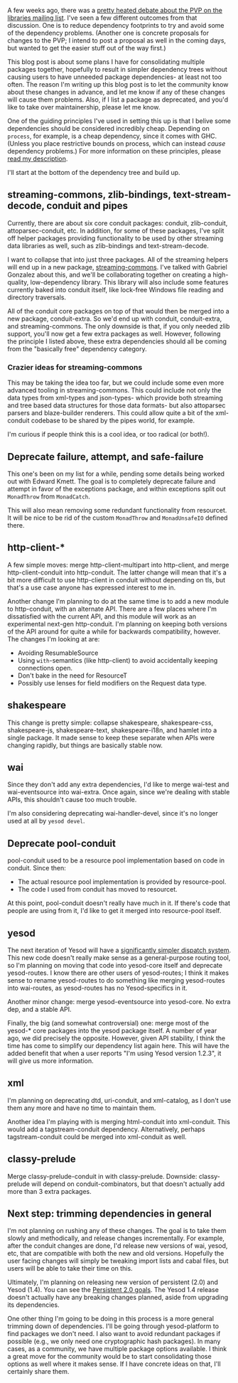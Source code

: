 A few weeks ago, there was a [pretty heated debate about the PVP on the
libraries mailing
list](http://www.haskell.org/pipermail/libraries/2014-February/022114.html).
I've seen a few different outcomes from that discussion. One is to reduce
dependency footprints to try and avoid some of the dependency problems.
(Another one is concrete proposals for changes to the PVP; I intend to post a
proposal as well in the coming days, but wanted to get the easier stuff out of
the way first.)

This blog post is about some plans I have for consolidating multiple packages
together, hopefully to result in simpler dependency trees without causing users
to have unneeded package dependencies- at least not too often. The reason I'm
writing up this blog post is to let the community know about these changes in
advance, and let me know if any of these changes will cause them problems.
Also, if I list a package as deprecated, and you'd like to take over
maintainership, please let me know.

One of the guiding principles I've used in setting this up is that I belive
some dependencies should be considered incredibly cheap. Depending on
`process`, for example, is a cheap dependency, since it comes with GHC. (Unless
you place restrictive bounds on process, which can instead *cause* dependency
problems.) For more information on these principles, please [read my
description](https://github.com/fpco/streaming-commons#dependencies).

I'll start at the bottom of the dependency tree and build up.

## streaming-commons, zlib-bindings, text-stream-decode, conduit and pipes

Currently, there are about six core conduit packages: conduit, zlib-conduit,
attoparsec-conduit, etc. In addition, for some of these packages, I've split
off helper packages providing functionality to be used by other streaming data
libraries as well, such as zlib-bindings and text-stream-decode.

I want to collapse that into just three packages. All of the streaming helpers
will end up in a new package,
[streaming-commons](https://github.com/fpco/streaming-commons). I've talked
with Gabriel Gonzalez about this, and we'll be collaborating together on
creating a high-quality, low-dependency library. This library will also include
some features currently baked into conduit itself, like lock-free Windows file
reading and directory traversals.

All of the conduit core packages on top of that would then be merged into a new
package, conduit-extra. So we'd end up with conduit, conduit-extra, and
streaming-commons. The only downside is that, if you only needed zlib support,
you'll now get a few extra packages as well. However, following the principle I
listed above, these extra dependencies should all be coming from the "basically
free" dependency category.

### Crazier ideas for streaming-commons

This may be taking the idea too far, but we could include some even more
advanced tooling in streaming-commons. This could include not only the data
types from xml-types and json-types- which provide both streaming and tree
based data structures for those data formats- but also attoparsec parsers and
blaze-builder renderers. This could allow quite a bit of the xml-conduit
codebase to be shared by the pipes world, for example.

I'm curious if people think this is a cool idea, or too radical (or both!).

## Deprecate failure, attempt, and safe-failure

This one's been on my list for a while, pending some details being worked out
with Edward Kmett. The goal is to completely deprecate failure and attempt in
favor of the exceptions package, and within exceptions split out `MonadThrow`
from `MonadCatch`.

This will also mean removing some redundant functionality from resourcet. It
will be nice to be rid of the custom `MonadThrow` and `MonadUnsafeIO` defined
there.

## http-client-\*

A few simple moves: merge http-client-multipart into http-client, and merge
http-client-conduit into http-conduit. The latter change will mean that it's a
bit more difficult to use http-client in conduit without depending on tls, but
that's a use case anyone has expressed interest to me in.

Another change I'm planning to do at the same time is to add a new module to
http-conduit, with an alternate API. There are a few places where I'm
dissatisfied with the current API, and this module will work as an experimental
next-gen http-conduit. I'm planning on keeping both versions of the API around
for quite a while for backwards compatibility, however. The changes I'm looking
at are:

* Avoiding ResumableSource
* Using `with`-semantics (like http-client) to avoid accidentally keeping connections open.
* Don't bake in the need for ResourceT
* Possibly use lenses for field modifiers on the Request data type.

## shakespeare

This change is pretty simple: collapse shakespeare, shakespeare-css,
shakespeare-js, shakespeare-text, shakespeare-i18n, and hamlet into a single
package. It made sense to keep these separate when APIs were changing rapidly,
but things are basically stable now.

## wai

Since they don't add any extra dependencies, I'd like to merge wai-test and
wai-eventsource into wai-extra. Once again, since we're dealing with stable
APIs, this shouldn't cause too much trouble.

I'm also considering deprecating wai-handler-devel, since it's no longer used
at all by `yesod devel`.

## Deprecate pool-conduit

pool-conduit used to be a resource pool implementation based on code in conduit. Since then:

* The actual resource pool implementation is provided by resource-pool.
* The code I used from conduit has moved to resourcet.

At this point, pool-conduit doesn't really have much in it. If there's code
that people are using from it, I'd like to get it merged into resource-pool
itself.

## yesod

The next iteration of Yesod will have a [significantly simpler dispatch
system](https://groups.google.com/d/msg/yesodweb/F4Lh9NDg_9w/NzjVODJgQxQJ).
This new code doesn't really make sense as a general-purpose routing tool, so
I'm planning on moving that code into yesod-core itself and deprecate
yesod-routes. I know there are other users of yesod-routes; I think it makes
sense to rename yesod-routes to do something like merging yesod-routes into
wai-routes, as yesod-routes has no Yesod-specifics in it.

Another minor change: merge yesod-eventsource into yesod-core. No extra dep,
and a stable API.

Finally, the big (and somewhat controversial) one: merge most of the yesod-\*
core packages into the yesod package itself. A number of year ago, we did
precisely the opposite. However, given API stability, I think the time has come
to simplify our dependency list again here. This will have the added benefit
that when a user reports "I'm using Yesod version 1.2.3", it will give us more
information.

## xml

I'm planning on deprecating dtd, uri-conduit, and xml-catalog, as I don't use
them any more and have no time to maintain them.

Another idea I'm playing with is merging html-conduit into xml-conduit. This
would add a tagstream-conduit dependency. Alternatively, perhaps
tagstream-conduit could be merged into xml-conduit as well.

## classy-prelude

Merge classy-prelude-conduit in with classy-prelude. Downside: classy-prelude
will depend on conduit-combinators, but that doesn't actually add more than 3
extra packages.

## Next step: trimming dependencies in general

I'm not planning on rushing any of these changes. The goal is to take them
slowly and methodically, and release changes incrementally. For example, after
the conduit changes are done, I'd release new versions of wai, yesod, etc, that
are compatible with both the new and old versions. Hopefully the user facing
changes will simply be tweaking import lists and cabal files, but users will be
able to take their time on this.

Ultimately, I'm planning on releasing new version of persistent (2.0) and Yesod
(1.4). You can see the [Persistent 2.0
goals](https://github.com/yesodweb/persistent/wiki/Persistent-2.0-goals). The
Yesod 1.4 release doesn't actually have any breaking changes planned, aside
from upgrading its dependencies.

One other thing I'm going to be doing in this process is a more general
trimming down of dependencies. I'll be going through yesod-platform to find
packages we don't need. I also want to avoid redundant packages if possible
(e.g., we only need one cryptographic hash packages). In many cases, as a
community, we have multiple package options available. I think a great move for
the community would be to start consolidating those options as well where it
makes sense. If I have concrete ideas on that, I'll certainly share them.
